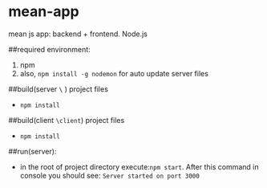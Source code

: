 # mean-app
mean js app: backend + frontend. Node.js

##required environment:

1. npm
2. also, `npm install -g nodemon` for auto update server files

##build(server `\` ) project files
- `npm install`

##build(client `\client`) project files
- `npm install`

##run(server):
- in the root of project directory execute:`npm start`. After this command  in console you should see: `Server started on port 3000` 

